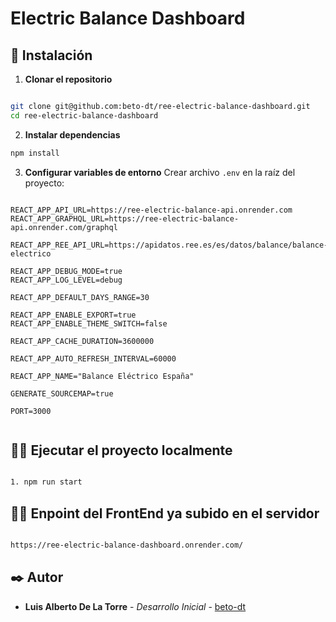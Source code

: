 # Electric Balance Dashboard


## 🔧 Instalación

1. **Clonar el repositorio**
```bash

git clone git@github.com:beto-dt/ree-electric-balance-dashboard.git
cd ree-electric-balance-dashboard

```

2. **Instalar dependencias**
```bash
npm install
```

3. **Configurar variables de entorno**
   Crear archivo `.env` en la raíz del proyecto:
```env

REACT_APP_API_URL=https://ree-electric-balance-api.onrender.com
REACT_APP_GRAPHQL_URL=https://ree-electric-balance-api.onrender.com/graphql

REACT_APP_REE_API_URL=https://apidatos.ree.es/es/datos/balance/balance-electrico

REACT_APP_DEBUG_MODE=true
REACT_APP_LOG_LEVEL=debug

REACT_APP_DEFAULT_DAYS_RANGE=30

REACT_APP_ENABLE_EXPORT=true
REACT_APP_ENABLE_THEME_SWITCH=false

REACT_APP_CACHE_DURATION=3600000

REACT_APP_AUTO_REFRESH_INTERVAL=60000

REACT_APP_NAME="Balance Eléctrico España"

GENERATE_SOURCEMAP=true

PORT=3000


```


## 🏃‍♂️ Ejecutar el proyecto  localmente 

```bash

1. npm run start

```


## 🏃‍♂️ Enpoint del FrontEnd ya subido en el servidor


```bash

https://ree-electric-balance-dashboard.onrender.com/


```

## ✒️ Autor

* **Luis Alberto De La Torre** - *Desarrollo Inicial* - [beto-dt](https://github.com/beto-dt)




